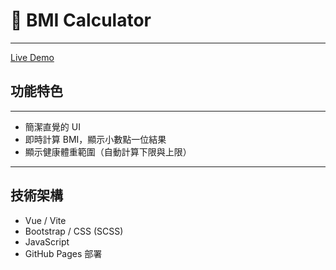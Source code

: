 # 🧮 BMI Calculator

---

[Live Demo](https://lynnlo30.github.io/BMI-calculator/)

## 功能特色

---

- 簡潔直覺的 UI
- 即時計算 BMI，顯示小數點一位結果
- 顯示健康體重範圍（自動計算下限與上限）

---

## 技術架構

- Vue / Vite
- Bootstrap / CSS (SCSS)
- JavaScript
- GitHub Pages 部署